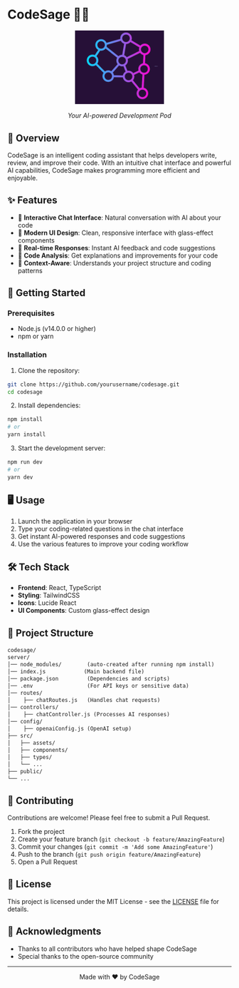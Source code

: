 # CodeSage 🧙‍♂️

<div align="center">
  <img src="src/assets/logo4.png" alt="CodeSage Logo" width="200"/>
  <p><em>Your AI-powered Development Pod</em></p>
</div>

## 🌟 Overview

CodeSage is an intelligent coding assistant that helps developers write, review, and improve their code. With an intuitive chat interface and powerful AI capabilities, CodeSage makes programming more efficient and enjoyable.

## ✨ Features

- 💬 **Interactive Chat Interface**: Natural conversation with AI about your code
- 🎨 **Modern UI Design**: Clean, responsive interface with glass-effect components
- 🔄 **Real-time Responses**: Instant AI feedback and code suggestions
- 📝 **Code Analysis**: Get explanations and improvements for your code
- 🎯 **Context-Aware**: Understands your project structure and coding patterns

## 🚀 Getting Started

### Prerequisites

- Node.js (v14.0.0 or higher)
- npm or yarn

### Installation

1. Clone the repository:
```bash
git clone https://github.com/yourusername/codesage.git
cd codesage
```

2. Install dependencies:
```bash
npm install
# or
yarn install
```

3. Start the development server:
```bash
npm run dev
# or
yarn dev
```

## 🖥️ Usage

1. Launch the application in your browser
2. Type your coding-related questions in the chat interface
3. Get instant AI-powered responses and code suggestions
4. Use the various features to improve your coding workflow

## 🛠️ Tech Stack

- **Frontend**: React, TypeScript
- **Styling**: TailwindCSS
- **Icons**: Lucide React
- **UI Components**: Custom glass-effect design

## 📁 Project Structure

```plaintext
codesage/
server/
│── node_modules/        (auto-created after running npm install)
│── index.js            (Main backend file)
│── package.json         (Dependencies and scripts)
│── .env                 (For API keys or sensitive data)
│── routes/
│    ├── chatRoutes.js   (Handles chat requests)
│── controllers/
│    ├── chatController.js (Processes AI responses)
│── config/
│    ├── openaiConfig.js (OpenAI setup)
├── src/
│   ├── assets/
│   ├── components/
│   ├── types/
│   └── ...
├── public/
└── ...
```

## 🤝 Contributing

Contributions are welcome! Please feel free to submit a Pull Request.

1. Fork the project
2. Create your feature branch (`git checkout -b feature/AmazingFeature`)
3. Commit your changes (`git commit -m 'Add some AmazingFeature'`)
4. Push to the branch (`git push origin feature/AmazingFeature`)
5. Open a Pull Request

## 📄 License

This project is licensed under the MIT License - see the [LICENSE](LICENSE) file for details.

## 🙏 Acknowledgments

- Thanks to all contributors who have helped shape CodeSage
- Special thanks to the open-source community

---

<div align="center">
  Made with ❤️ by CodeSage
</div> 
